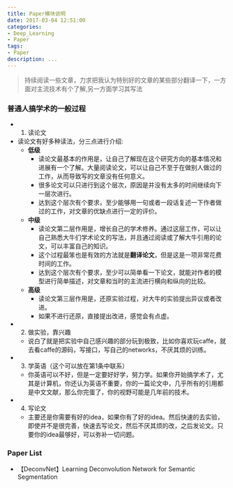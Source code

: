 ```yaml
---
title: Paper模块说明
date: 2017-03-04 12:51:00
categories:
- Deep_Learning
- Paper
tags:
- Paper
description: ...
---
```


> 持续阅读一些文章，力求把我认为特别好的文章的某些部分翻译一下，一方面对主流技术有个了解,另一方面学习其写法
  
### 普通人搞学术的一般过程
* 1. 读论文
* 读论文有好多种读法，分三点进行介绍:   
  * **低级**
    * 读论文最基本的作用是，让自己了解现在这个研究方向的基本情况和进展有一个了解。大量阅读论文，可以让自己不至于在做别人做过的工作，从而导致写的文章没有任何意义。
    * 很多论文可以只进行到这个层次，原因是并没有太多的时间继续向下一层次进行。
    * 达到这个层次有个要求，至少能够用一句或者一段话复述一下作者做过的工作，对文章的优缺点进行一定的评价。
  * **中级**
    * 读论文第二层作用是，增长自己的学术修养。通过这层工作，可以让自己熟悉大牛们学术论文的写法，并且通过阅读或了解大牛引用的论文，可以丰富自己的知识。
    * 这个过程最笨也是有效的方法就是**翻译论文**，但是这是一项非常花费时间的工作。
    * 达到这个层次有个要求，至少可以简单看一下论文，就能对作者的模型进行简单描述，对文章和当时的主流进行横向和纵向的比较。
  * **高级**
    * 读论文第三层作用是，还原实验过程，对大牛的实验提出异议或者改进。
    * 如果不进行还原，直接提出改进，感觉会有点虚。
* 2. 做实验，靠兴趣  
  * 说白了就是把实验中自己感兴趣的部分玩到极致，比如你喜欢玩caffe，就去看caffe的源码，写接口，写自己的networks，不厌其烦的训练。
* 3. 学英语（这个可以放在第1条中联系）  
  * 你英语可以不好，但是一定要好好学，努力学。如果你开始搞学术了，尤其是计算机，你还认为英语不重要，你的一篇论文中，几乎所有的引用都是中文文献，那么你完蛋了，你的视野可能是几年前的技术。
* 4. 写论文  
  * 主要还是你需要有好的idea，如果你有了好的idea。然后快速的去实验，即使并不是很完善，快速去写论文，然后不厌其烦的改，之后发论文。只要你的idea最够好，可以弥补一切问题。

### Paper List
* 【DeconvNet】Learning Deconvolution Network for Semantic Segmentation
